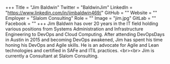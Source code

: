 +++
Title = "Jim Baldwin"
Twitter = "BaldwinJim"
LinkedIn = "https://www.linkedin.com/in/jimbaldwin469/"
GitHub = ""
Website = ""
Employer = "Slalom Consulting"
Role = ""
Image = "jim.jpg"
GitLab = ""
Facebook = ""
+++
Jim Baldwin has over 20 years in the IT field holding various positions from Systems Administration and Infrastructure Engineering to DevOps and Cloud Computing.  After attending DevOpsDays in Austin in 2015 and becoming DevOps awakened, Jim has spent his time honing his DevOps and Agile skills.  He is an advocate for Agile and Lean technologies and certified in SAFe and ITIL practices. &lt;br&gt;&lt;br&gt; Jim is currently a Consultant at Slalom Consulting.